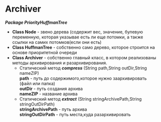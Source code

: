 # Archiver
***Package PriorityHuffmanTree***<br />
- **Class Node** - звено дерева (содержит вес, значение, булевую переменную, которая указывае есть ли еще потомки, а также ссылки на самих потомков(если они есть)
- **Class HuffmanTree** - собственно само дерево, которое строится на основе приоритетной очереди
- **Class Archiver** - собственно главный класс, в котором реализованы методы архивирования и разархивирования. 
  - Статический метод ***compress*** (String path,String outDir,String nameZIP)<br/>
    **path** - путь до содержимого,которое нужно заархивировать (файл или папка)<br/>
    **outDir** - путь создания архива<br/>
    **nameZIP** - название архива<br/>
  - Статический метод ***extract*** (String stringArchivePath,String stringOutDirPath)<br/>
    **stringArchivePath** - путь архива<br/>
    **stringOutDirPath** - путь места,куда разархивировать<br/>

